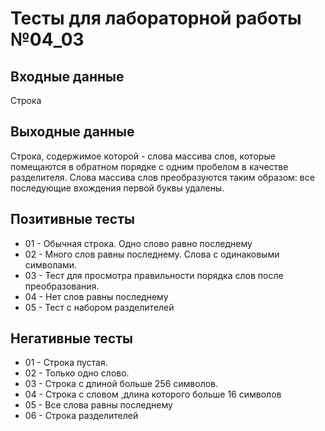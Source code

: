 # Тесты для лабораторной работы №04_03

## Входные данные
Строка

## Выходные данные
Строка, содержимое которой - слова массива слов, которые помещаются в обратном порядке с одним пробелом в качестве разделителя. Слова массива слов преобразуются таким образом: все последующие вхождения первой буквы удалены.

## Позитивные тесты
- 01 - Обычная строка. Одно слово равно последнему
- 02 - Много слов равны последнему. Слова с одинаковыми символами.
- 03 - Тест для просмотра правильности порядка слов после преобразования.
- 04 - Нет слов равны последнему
- 05 - Тест с набором разделителей

## Негативные тесты
- 01 - Cтрока пустая.
- 02 - Только одно слово.
- 03 - Строка с длиной больше 256 символов.
- 04 - Строка с словом ,длина которого больше 16 символов 
- 05 - Все слова равны последнему
- 06 - Строка разделителей